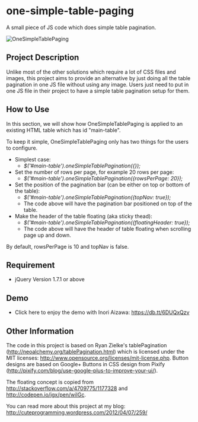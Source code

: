 one-simple-table-paging
=======================

A small piece of JS code which does simple table pagination.

![OneSimpleTablePaging](image/OneSimpleTablePagingPoster.png?raw=true)

## Project Description

Unlike most of the other solutions which require a lot of CSS files and images, this project aims to provide an alternative by just doing all the table pagination in one JS file without using any image. Users just need to put in one JS file in their project to have a simple table pagination setup for them.

## How to Use

In this section, we will show how OneSimpleTablePaging is applied to an existing HTML table which has id "main-table".

To keep it simple, OneSimpleTablePaging only has two things for the users to configure.

 * Simplest case:
   * *$('#main-table').oneSimpleTablePagination({});*
 * Set the number of rows per page, for example 20 rows per page:
   * *$('#main-table').oneSimpleTablePagination({rowsPerPage: 20});*
 * Set the position of the pagination bar (can be either on top or bottom of the table):
   * *$('#main-table').oneSimpleTablePagination({topNav: true});*
   * The code above will have the pagination bar positioned on top of the table.
 * Make the header of the table floating (aka sticky thead):
   * *$('#main-table').oneSimpleTablePagination({floatingHeader: true});*
   * The code above will have the header of table floating when scrolling page up and down.

By default, rowsPerPage is 10 and topNav is false.

## Requirement

 * jQuery Version 1.7.1 or above

## Demo

 * Click here to enjoy the demo with Inori Aizawa: https://db.tt/6DUQxQzv

## Other Information

The code in this project is based on Ryan Zielke's tablePagination (http://neoalchemy.org/tablePagination.html) which is licensed under the MIT licenses: http://www.opensource.org/licenses/mit-license.php. Button designs are based on Google+ Buttons in CSS design from Pixify (http://pixify.com/blog/use-google-plus-to-improve-your-ui/).

The floating <thead> concept is copied from http://stackoverflow.com/a/4709775/1177328 and http://codepen.io/jgx/pen/wiIGc.

You can read more about this project at my blog: http://cuteprogramming.wordpress.com/2012/04/07/259/
